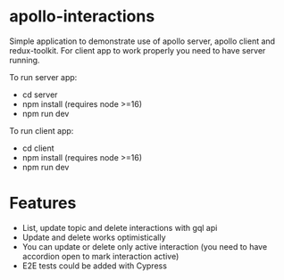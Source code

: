 # apollo-interactions

Simple application to demonstrate use of apollo server, apollo client and redux-toolkit. 
For client app to work properly you need to have server running.

To run server app:
- cd server
- npm install (requires node >=16)
- npm run dev

To run client app:
- cd client
- npm install (requires node >=16)
- npm run dev

# Features
- List, update topic and delete interactions with gql api
- Update and delete works optimistically
- You can update or delete only active interaction (you need to have accordion open to mark interaction active)
- E2E tests could be added with Cypress
